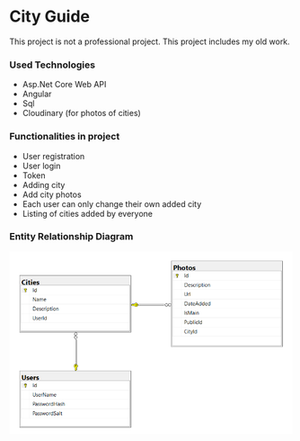 # City Guide
This project is not a professional project. This project includes my old work.  
### Used Technologies
- Asp.Net Core Web API
- Angular
- Sql
- Cloudinary (for photos of cities)
### Functionalities in project
- User registration
- User login
- Token
- Adding city
- Add city photos
- Each user can only change their own added city
- Listing of cities added by everyone
### Entity Relationship Diagram
![er diagram](https://github.com/ArifTarp/CityGuide/blob/main/screen%20shots/entity-relationship-diagram.PNG)

